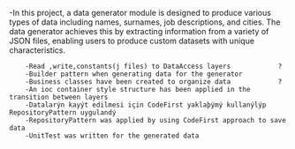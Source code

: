 
-In this project, a data generator module is designed to produce various types of data including names, surnames, job descriptions, and cities. The data generator achieves this by extracting information from a variety of JSON files, enabling users to produce custom datasets with unique characteristics.

		-Read ,write,constants(j files) to DataAccess layers			?
		-Builder pattern when generating data for the generator
		-Business classes have been created to organize data			?
		-An ioc container style structure has been applied in the transition between layers
		-Datalarýn kayýt edilmesi için CodeFirst yaklaþýmý kullanýlýp RepositoryPattern uygulandý
		-RepositoryPattern was applied by using CodeFirst approach to save data
		-UnitTest was written for the generated data

		
